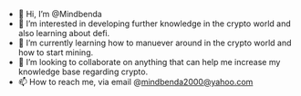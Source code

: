 - 👋 Hi, I’m @Mindbenda
- 👀 I’m interested in developing further knowledge in the crypto world and also learning about defi.
- 🌱 I’m currently learning how to manuever around in the crypto world and how to start mining.
- 💞️ I’m looking to collaborate on anything that can help me increase my knowledge base regarding crypto.
- 📫 How to reach me, via email @mindbenda2000@yahoo.com

<!---
Mindbenda/Mindbenda is a ✨ special ✨ repository because its `README.md` (this file) appears on your GitHub profile.
You can click the Preview link to take a look at your changes.
--->
